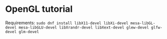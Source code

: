 # OpenGL tutorial

Requirements:
` sudo dnf install libX11-devel libXi-devel mesa-libGL-devel mesa-libGLU-devel libXrandr-devel libXext-devel glew-devel glfw-devel glm-devel `
